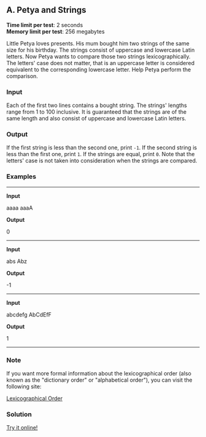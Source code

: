 ## A. Petya and Strings

**Time limit per test**: 2 seconds  
**Memory limit per test**: 256 megabytes

Little Petya loves presents. His mum bought him two strings of the same size for his birthday. The strings consist of uppercase and lowercase Latin letters. Now Petya wants to compare those two strings lexicographically. The letters' case does not matter, that is an uppercase letter is considered equivalent to the corresponding lowercase letter. Help Petya perform the comparison.

### Input

Each of the first two lines contains a bought string. The strings' lengths range from 1 to 100 inclusive. It is guaranteed that the strings are of the same length and also consist of uppercase and lowercase Latin letters.

### Output

If the first string is less than the second one, print `-1`. If the second string is less than the first one, print `1`. If the strings are equal, print `0`. Note that the letters' case is not taken into consideration when the strings are compared.

### Examples

***

**Input**

aaaa
aaaA

**Output**

0

***

**Input**

abs
Abz

**Output**

-1

***

**Input**

abcdefg
AbCdEfF

**Output**

1

***

### Note

If you want more formal information about the lexicographical order (also known as the "dictionary order" or "alphabetical order"), you can visit the following site:

[Lexicographical Order](http://en.wikipedia.org/wiki/Lexicographical_order)

### Solution

[Try it online!](https://tio.run/##lc89CgIxEAXgOnOKKRNQcbETV/Aksj8TDaxJmMwievm4hYURU9jO@3iPiQ@5Br/L2TpOck7Czl@wRefjLNpspnAn1gYSDcGP9RxGsjiEW@yY3ipp/CxdYdlh9qCcxXK3LdFCFJPM7HELiqZvf6zy5hc/VPm6AYjLTfR/P5icuz7BqX/CCw "Python 3 – Try It Online")